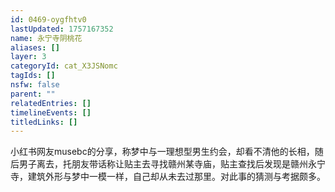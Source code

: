 ```yaml
---
id: 0469-oygfhtv0
lastUpdated: 1757167352
name: 永宁寺阴桃花
aliases: []
layer: 3
categoryId: cat_X3JSNomc
tagIds: []
nsfw: false
parent: ""
relatedEntries: []
timelineEvents: []
titledLinks: []
---
```


小红书网友musebc的分享，称梦中与一理想型男生约会，却看不清他的长相，随后男子离去，托朋友带话称让贴主去寻找赣州某寺庙，贴主查找后发现是赣州永宁寺，建筑外形与梦中一模一样，自己却从未去过那里。对此事的猜测与考据颇多。